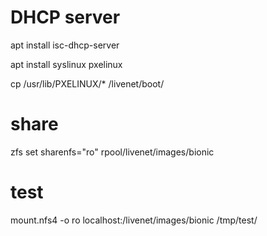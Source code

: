 # DHCP server
apt install isc-dhcp-server

apt install syslinux pxelinux

cp /usr/lib/PXELINUX/* /livenet/boot/


# share 
zfs set sharenfs="ro" rpool/livenet/images/bionic

# test
mount.nfs4 -o ro localhost:/livenet/images/bionic /tmp/test/
